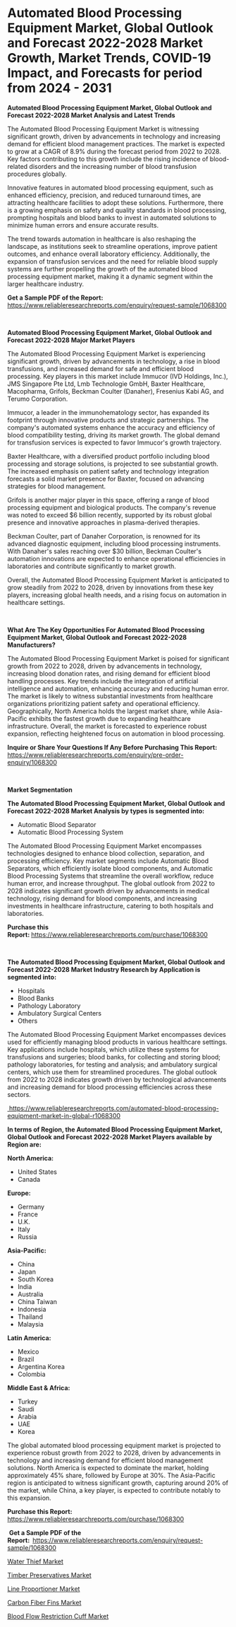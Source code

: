 <p><h1>Automated Blood Processing Equipment Market, Global Outlook and Forecast 2022-2028 Market Growth, Market Trends, COVID-19 Impact, and Forecasts for period from 2024 - 2031</h1></p><p><strong>Automated Blood Processing Equipment Market, Global Outlook and Forecast 2022-2028 Market Analysis and Latest Trends</strong></p>
<p><p>The Automated Blood Processing Equipment Market is witnessing significant growth, driven by advancements in technology and increasing demand for efficient blood management practices. The market is expected to grow at a CAGR of 8.9% during the forecast period from 2022 to 2028. Key factors contributing to this growth include the rising incidence of blood-related disorders and the increasing number of blood transfusion procedures globally.</p><p>Innovative features in automated blood processing equipment, such as enhanced efficiency, precision, and reduced turnaround times, are attracting healthcare facilities to adopt these solutions. Furthermore, there is a growing emphasis on safety and quality standards in blood processing, prompting hospitals and blood banks to invest in automated solutions to minimize human errors and ensure accurate results.</p><p>The trend towards automation in healthcare is also reshaping the landscape, as institutions seek to streamline operations, improve patient outcomes, and enhance overall laboratory efficiency. Additionally, the expansion of transfusion services and the need for reliable blood supply systems are further propelling the growth of the automated blood processing equipment market, making it a dynamic segment within the larger healthcare industry.</p></p>
<p><strong>Get a Sample PDF of the Report:&nbsp;</strong> <a href="https://www.reliableresearchreports.com/enquiry/request-sample/1068300">https://www.reliableresearchreports.com/enquiry/request-sample/1068300</a></p>
<p>&nbsp;</p>
<p><strong>Automated Blood Processing Equipment Market, Global Outlook and Forecast 2022-2028 Major Market Players</strong></p>
<p><p>The Automated Blood Processing Equipment Market is experiencing significant growth, driven by advancements in technology, a rise in blood transfusions, and increased demand for safe and efficient blood processing. Key players in this market include Immucor (IVD Holdings, Inc.), JMS Singapore Pte Ltd, Lmb Technologie GmbH, Baxter Healthcare, Macopharma, Grifols, Beckman Coulter (Danaher), Fresenius Kabi AG, and Terumo Corporation.</p><p>Immucor, a leader in the immunohematology sector, has expanded its footprint through innovative products and strategic partnerships. The company's automated systems enhance the accuracy and efficiency of blood compatibility testing, driving its market growth. The global demand for transfusion services is expected to favor Immucor's growth trajectory.</p><p>Baxter Healthcare, with a diversified product portfolio including blood processing and storage solutions, is projected to see substantial growth. The increased emphasis on patient safety and technology integration forecasts a solid market presence for Baxter, focused on advancing strategies for blood management.</p><p>Grifols is another major player in this space, offering a range of blood processing equipment and biological products. The company's revenue was noted to exceed $6 billion recently, supported by its robust global presence and innovative approaches in plasma-derived therapies.</p><p>Beckman Coulter, part of Danaher Corporation, is renowned for its advanced diagnostic equipment, including blood processing instruments. With Danaher's sales reaching over $30 billion, Beckman Coulter's automation innovations are expected to enhance operational efficiencies in laboratories and contribute significantly to market growth.</p><p>Overall, the Automated Blood Processing Equipment Market is anticipated to grow steadily from 2022 to 2028, driven by innovations from these key players, increasing global health needs, and a rising focus on automation in healthcare settings.</p></p>
<p>&nbsp;</p>
<p><strong>What Are The Key Opportunities For Automated Blood Processing Equipment Market, Global Outlook and Forecast 2022-2028 Manufacturers?</strong></p>
<p><p>The Automated Blood Processing Equipment Market is poised for significant growth from 2022 to 2028, driven by advancements in technology, increasing blood donation rates, and rising demand for efficient blood handling processes. Key trends include the integration of artificial intelligence and automation, enhancing accuracy and reducing human error. The market is likely to witness substantial investments from healthcare organizations prioritizing patient safety and operational efficiency. Geographically, North America holds the largest market share, while Asia-Pacific exhibits the fastest growth due to expanding healthcare infrastructure. Overall, the market is forecasted to experience robust expansion, reflecting heightened focus on automation in blood processing.</p></p>
<p><strong>Inquire or Share Your Questions If Any Before Purchasing This Report:</strong> <a href="https://www.reliableresearchreports.com/enquiry/pre-order-enquiry/1068300">https://www.reliableresearchreports.com/enquiry/pre-order-enquiry/1068300</a></p>
<p>&nbsp;</p>
<p><strong>Market Segmentation</strong></p>
<p><strong>The Automated Blood Processing Equipment Market, Global Outlook and Forecast 2022-2028 Market Analysis by types is segmented into:</strong></p>
<p><ul><li>Automatic Blood Separator</li><li>Automatic Blood Processing System</li></ul></p>
<p><p>The Automated Blood Processing Equipment Market encompasses technologies designed to enhance blood collection, separation, and processing efficiency. Key market segments include Automatic Blood Separators, which efficiently isolate blood components, and Automatic Blood Processing Systems that streamline the overall workflow, reduce human error, and increase throughput. The global outlook from 2022 to 2028 indicates significant growth driven by advancements in medical technology, rising demand for blood components, and increasing investments in healthcare infrastructure, catering to both hospitals and laboratories.</p></p>
<p><strong>Purchase this Report:&nbsp;</strong><a href="https://www.reliableresearchreports.com/purchase/1068300">https://www.reliableresearchreports.com/purchase/1068300</a></p>
<p>&nbsp;</p>
<p><strong>The Automated Blood Processing Equipment Market, Global Outlook and Forecast 2022-2028 Market Industry Research by Application is segmented into:</strong></p>
<p><ul><li>Hospitals</li><li>Blood Banks</li><li>Pathology Laboratory</li><li>Ambulatory Surgical Centers</li><li>Others</li></ul></p>
<p><p>The Automated Blood Processing Equipment Market encompasses devices used for efficiently managing blood products in various healthcare settings. Key applications include hospitals, which utilize these systems for transfusions and surgeries; blood banks, for collecting and storing blood; pathology laboratories, for testing and analysis; and ambulatory surgical centers, which use them for streamlined procedures. The global outlook from 2022 to 2028 indicates growth driven by technological advancements and increasing demand for blood processing efficiencies across these sectors.</p></p>
<p><a href="https://www.reliableresearchreports.com/automated-blood-processing-equipment-market-in-global-r1068300">&nbsp;https://www.reliableresearchreports.com/automated-blood-processing-equipment-market-in-global-r1068300</a></p>
<p><strong>In terms of Region, the Automated Blood Processing Equipment Market, Global Outlook and Forecast 2022-2028 Market Players available by Region are:</strong></p>
<p>
    <p> <strong> North America: </strong>
        <ul>
            <li>United States</li>
            <li>Canada</li>
        </ul>
        </p> 
    <p> <strong> Europe: </strong>
        <ul>
            <li>Germany</li>
            <li>France</li>
            <li>U.K.</li>
            <li>Italy</li>
            <li>Russia</li>
        </ul>
        </p> 
    <p> <strong> Asia-Pacific: </strong>
        <ul>
            <li>China</li>
            <li>Japan</li>
            <li>South Korea</li>
            <li>India</li>
            <li>Australia</li>
            <li>China Taiwan</li>
            <li>Indonesia</li>
            <li>Thailand</li>
            <li>Malaysia</li>
        </ul>
        </p> 
    <p> <strong> Latin America: </strong>
        <ul>
            <li>Mexico</li>
            <li>Brazil</li>
            <li>Argentina Korea</li>
            <li>Colombia</li>
        </ul>
        </p> 
    <p> <strong> Middle East & Africa: </strong>
        <ul>
            <li>Turkey</li>
            <li>Saudi</li>
            <li>Arabia</li>
            <li>UAE</li>
            <li>Korea</li>
        </ul>
    </p>
    </p>
<p><p>The global automated blood processing equipment market is projected to experience robust growth from 2022 to 2028, driven by advancements in technology and increasing demand for efficient blood management solutions. North America is expected to dominate the market, holding approximately 45% share, followed by Europe at 30%. The Asia-Pacific region is anticipated to witness significant growth, capturing around 20% of the market, while China, a key player, is expected to contribute notably to this expansion.</p></p>
<p><strong>Purchase this Report: </strong><a href="https://www.reliableresearchreports.com/purchase/1068300">https://www.reliableresearchreports.com/purchase/1068300</a></p>
<p>&nbsp;<strong>Get a Sample PDF of the Report:&nbsp;&nbsp;</strong><a href="https://www.reliableresearchreports.com/enquiry/request-sample/1068300">https://www.reliableresearchreports.com/enquiry/request-sample/1068300</a></p>
<p><strong></strong></p>
<p><p><a href="https://www.linkedin.com/pulse/water-thief-market-research-report-exploring-size-revenue-anybf?trackingId=han%2FgnM0SjCQotSQbt2cxA%3D%3D">Water Thief Market</a></p><p><a href="https://issuu.com/reportprime-2/docs/timber-preservatives-market-size-20_cb80395a390318">Timber Preservatives Market</a></p><p><a href="https://www.linkedin.com/pulse/line-proportioner-market-research-report-forecast-growth-irnqf?trackingId=0EVw%2B1tiToe0q1prYKQNIQ%3D%3D">Line Proportioner Market</a></p><p><a href="https://medium.com/@sakatikimasho/what-is-carbon-fiber-fins-market-9188e003fae4">Carbon Fiber Fins Market</a></p><p><a href="https://medium.com/@sakatikimasho/what-is-blood-flow-restriction-cuff-market-23c12a983704">Blood Flow Restriction Cuff Market</a></p></p>